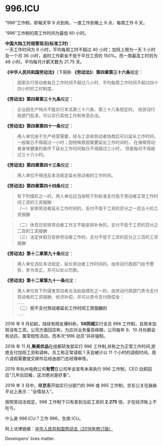 996.ICU
===

“996”工作制，即每天早 9 点到岗，一直工作到晚上 9 点，每周工作 6 天。

“996”工作制的周工作时间为最低 60 小时。

**中国大陆工时规管现况(标准工时)**：  
一天工作时间为 8 小时，平均每周工时不超过 40 小时；加班上限为一天 3 小时及一个月 36 小时，逾时工作薪金不低于平日工资的 150%。而一周最高工时则为 48 小时。平均每月计薪天数为 21.75 天。  

**《中华人民共和国劳动法》**（下简称 **《劳动法》**）**第四章第三十六条**规定：  
> 国家实行劳动者每日工作时间不超过八小时、平均每周工作时间不超过四十四小时的工时制度。  

**《劳动法》第四章第三十九条**规定：  
> 企业因生产特点不能实行本法第三十六条、第三十八条规定的，
> 经劳动行政部门批准，可以实行其他工作和休息办法。  

**《劳动法》第四章第四十一条**规定：    
> 用人单位由于生产经营需要，经与工会和劳动者协商后可以延长工作时间，
> 一般每日不得超过一小时；因特殊原因需要延长工作时间的，
> 在保障劳动者身体健康的条件下延长工作时间每日不得超过三小时，
> 但是每月不得超过三十六小时。  

**《劳动法》第四章第四十三条**规定：  
> 用人单位不得违反本法规定延长劳动者的工作时间。  

**《劳动法》第四章第四十四条**规定：  
> 有下列情形之一的，用人单位应当按照下列标准支付高于劳动者正常工作时间工资的工资报酬：  
>   （一）安排劳动者延长工作时间的，支付不低于工资的百分之一百五十的工资报酬  

>   （二）休息日安排劳动者工作又不能安排补休的，支付不低于工资的百分之二百的工资报酬  
>   （三）法定休假日安排劳动者工作的，支付不低于工资的百分之三百的工资报酬  

**《劳动法》第十二章第九十条**规定：  
> 用人单位违反本法规定，延长劳动者工作时间的，由劳动行政部门给予警告，责令改正，并可以处以罚款。    

**《劳动法》第十二章第九十一条**规定：  
> 用人单位有下列侵害劳动者合法权益情形之一的，由劳动行政部门责令支付劳动者的工资报酬、经济补偿，并可以责令支付赔偿金：  
>  ……  
>  （二）**拒不支付劳动者延长工作时间工资报酬的**  
>  ……

2016 年 9 月初起，陆续有网友爆料称，**58同城**实行全员 996 工作制，且周末加班没有工资。公司方面回应称，为应对业务量高峰期，公司每年 9、10 月份都会有动员，属常规性活动，而本次“996 动员”并非强制。

2018 年 11 月,**聚美优品**在成都研发部实行 996 工作制,并称之为正常工作时间,拒绝支付加班工资和调休。员工称正常请假 1 天会被计以 11 个小时的请假时间。周六请假需要提交邮件后经由部门总经理审核。

2019 年杭州电商公司**有赞**在公司年会宣布未来执行 996 工作制，CEO 白鸦回应“几年后回看，这次绝对是好事”。

2019 年 3 月中，曝**京东**开始实行分部门的 996 或 995 工作制，京东公关在脉脉平台上表示：“全情投入”。

按照劳动法规定，996 工作制下只有拿到当前工资的 **2.275** 倍，才在经济账上不吃亏。

什么是 996.ICU？工作 996，生病 ICU。

附上法律链接：[中华人民共和国劳动法（2018年修订版）](http://www.npc.gov.cn/npc/xinwen/2019-01/07/content_2070261.htm)

Developers' lives matter.
